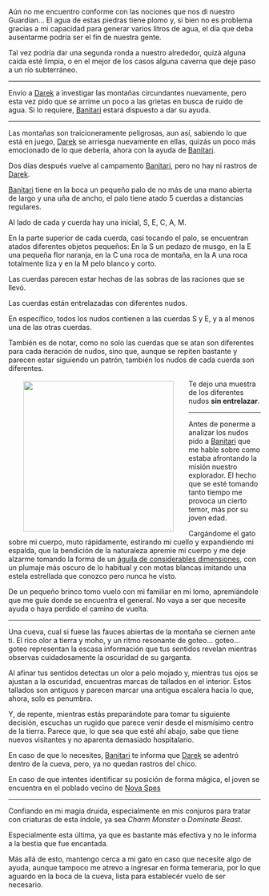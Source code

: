 Aún no me encuentro conforme con las nociones que nos di nuestro Guardian... El agua de estas piedras tiene plomo y, si bien no es problema gracias a mi capacidad para generar varios litros de agua, el día que deba ausentarme podría ser el fin de nuestra gente.

Tal vez podría dar una segunda ronda a nuestro alrededor, quizá alguna caída esté limpia, o en el mejor de los casos alguna caverna que deje paso a un río subterráneo.

---

Envío a [Darek](../../!EVENTOS/NPC´s/Darek.md) a investigar las montañas circundantes nuevamente, pero esta vez pido que se arrime un poco a las grietas en busca de ruido de agua. Si lo requiere, [Banitari](../../!EVENTOS/NPC´s/Banitari.md) estará dispuesto a dar su ayuda.

---

Las montañas son traicioneramente peligrosas, aun así, sabiendo lo que está en juego, [Darek](../../!EVENTOS/NPC´s/Darek.md) se arriesga nuevamente en ellas, quizás un poco más emocionado de lo que debería, ahora con la ayuda de [Banitari](../../!EVENTOS/NPC´s/Banitari.md).

Dos días después vuelve al campamento [Banitari](../../!EVENTOS/NPC´s/Banitari.md), pero no hay ni rastros de [Darek](../../!EVENTOS/NPC´s/Darek.md).

[Banitari](../../!EVENTOS/NPC´s/Banitari.md) tiene en la boca un pequeño palo de no más de una mano abierta de largo y una uña de ancho, el palo tiene atado 5 cuerdas a distancias regulares.

Al lado de cada y cuerda hay una inicial, S, E, C, A, M.

En la parte superior de cada cuerda, casi tocando el palo, se encuentran atados diferentes objetos pequeños: En la S un pedazo de musgo, en la E una pequeña flor naranja, en la C una roca de montaña, en la A una roca totalmente liza y en la M pelo blanco y corto.

Las cuerdas parecen estar hechas de las sobras de las raciones que se llevó.

Las cuerdas están entrelazadas con diferentes nudos.

En específico, todos los nudos contienen a las cuerdas S y E, y a al menos una de las otras cuerdas.

También es de notar, como no solo las cuerdas que se atan son diferentes para cada iteración de nudos, sino que, aunque se repiten bastante y parecen estar siguiendo un patrón, también los nudos de cada cuerda son diferentes.

<img src="https://culturacientifica.com/app/uploads/2018/05/imagen-9-1.jpg" width="300" height="auto" style="vertical-align:middle;margin:3px 30px" align="left"> Te dejo una muestra de los diferentes nudos **sin entrelazar**.



---

Antes de ponerme a analizar los nudos pido a [Banitari](../../!EVENTOS/NPC´s/Banitari.md) que me hable sobre como estaba afrontando la misión nuestro explorador. El hecho que se esté tomando tanto tiempo me provoca un cierto temor, más por su joven edad.

Cargándome el gato sobre mi cuerpo, muto rápidamente, estirando mi cuello y expandiendo mi espalda, que la bendición de la naturaleza apremie mi cuerpo y me deje alzarme tomando la forma de un [águila de considerables dimensiones](https://5e.tools/bestiary.html#giant%20eagle_mm), con un plumaje más oscuro de lo habitual y con motas blancas imitando una estela estrellada que conozco pero nunca he visto.

De un pequeño brinco tomo vuelo con mi familiar en mi lomo, apremiándole que me guíe donde se encuentra el general. No vaya a ser que necesite ayuda o haya perdido el camino de vuelta.

---

Una cueva, cual si fuese las fauces abiertas de la montaña se ciernen ante ti. El rico olor a tierra y moho, y un ritmo resonante de goteo… goteo… goteo representan la escasa información que tus sentidos revelan mientras observas cuidadosamente la oscuridad de su garganta. 

Al afinar tus sentidos detectas un olor a pelo mojado y, mientras tus ojos se ajustan a la oscuridad, encuentras marcas de tallados en el interior. Estos tallados son antiguos y parecen marcar una antigua escalera hacia lo que, ahora, solo es penumbra.

Y, de repente, mientras estás preparándote para tomar tu siguiente decisión, escuchas un rugido que parece venir desde el mismísimo centro de la tierra. Parece que, lo que sea que esté ahí abajo, sabe que tiene nuevos visitantes y no aparenta demasiado hospitalario.

En caso de que lo necesites, [Banitari](../../!EVENTOS/NPC´s/Banitari.md) te informa que [Darek](../../!EVENTOS/NPC´s/Darek.md) se adentró dentro de la cueva, pero, ya no quedan rastros del chico.

En caso de que intentes identificar su posición de forma mágica, el joven se encuentra en el poblado vecino de [Nova Spes](../../../../../Nova%20Spes/informacion%20del%20reino.md)

---

Confiando en mi magia druida, especialmente en mis conjuros para tratar con criaturas de esta índole, ya sea _Charm Monster_ o _Dominate Beast_.

Especialmente esta última, ya que es bastante más efectiva y no le informa a la bestia que fue encantada. 

Más allá de esto, mantengo cerca a mi gato en caso que necesite algo de ayuda, aunque tampoco me atrevo a ingresar en forma temeraria, por lo que aguardo en la boca de la cueva, lista para establecér vuelo de ser necesario.